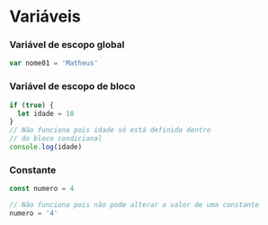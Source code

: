 # Variáveis

### Variável de escopo global

```JavaScript
var nome01 = 'Matheus'
```

### Variável de escopo de bloco
```JavaScript
if (true) {
  let idade = 18
}
// Não funciona pois idade só está definido dentro
// do bloco condicional
console.log(idade)
```

### Constante
```JavaScript
const numero = 4

// Não funciona pois não pode alterar o valor de uma constante
numero = '4'
```